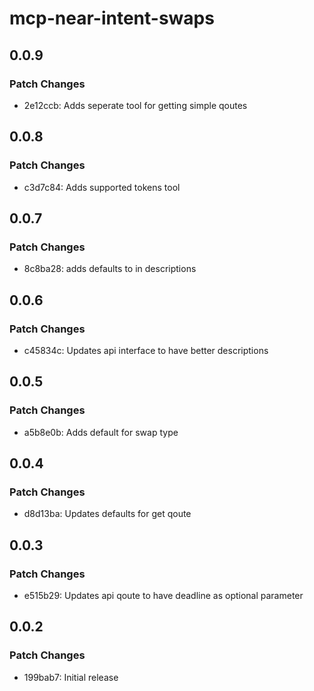 # mcp-near-intent-swaps

## 0.0.9

### Patch Changes

- 2e12ccb: Adds seperate tool for getting simple qoutes

## 0.0.8

### Patch Changes

- c3d7c84: Adds supported tokens tool

## 0.0.7

### Patch Changes

- 8c8ba28: adds defaults to in descriptions

## 0.0.6

### Patch Changes

- c45834c: Updates api interface to have better descriptions

## 0.0.5

### Patch Changes

- a5b8e0b: Adds default for swap type

## 0.0.4

### Patch Changes

- d8d13ba: Updates defaults for get qoute

## 0.0.3

### Patch Changes

- e515b29: Updates api qoute to have deadline as optional parameter

## 0.0.2

### Patch Changes

- 199bab7: Initial release
